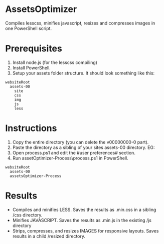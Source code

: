 AssetsOptimizer
===============

Compiles lesscss, minifies javascript, resizes and compresses images in one PowerShell script.

Prerequisites
===============

1. Install node.js (for the lesscss compiling)
2. Install PowerShell. 
3. Setup your assets folder structure. It should look something like this:

```
websiteRoot
  assets-00
    site
    css
    img
    js
    less
```

Instructions
===============

1. Copy the entire <assetOptimizer-Process-v00000000-0> directory (you can delete the v00000000-0 part).
2. Paste the directory as a sibling of your sites assets-00 directory. EG:
3. Open process.ps1 and edit the #user preferences# section.
4. Run assetOptimizer-Process\process.ps1 in PowerShell.

```
websiteRoot
  assets-00
  assetsOptimizer-Process
```

Results
===============

- Compiles and minifies LESS. Saves the results as .min.css in a sibling /css directory.
- Minifies JAVASCRIPT. Saves the results as .min.js in the existing /js directory
- Strips, compresses, and resizes IMAGES for responsive layouts. Saves results in a child /resized directory.
